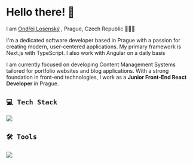 
# Hello there! 👋

I am [Ondřej Losenský](https://www.losensky.dev) ,
Prague, Czech Republic 📍🇨🇿

I'm a dedicated software developer based in Prague with a passion for creating modern, user-centered applications. My primary framework is Next.js with TypeScript. I also work with Angular on a daily basis

I am currently focused on developing Content Management Systems tailored for portfolio websites and blog applications. With a strong foundation in front-end technologies, I work as a **Junior Front-End React Developer** in Prague.


##  `💻 Tech Stack`
  <div>
      <p>
        <a href="https://skillicons.dev">
          <img src="https://skillicons.dev/icons?i=ts,nextjs,html,react,tailwind,postgres,prisma,angular,c#,dotnet" />
        </a>
      </p>
  </div>

###

## `🛠 Tools`

###

<div>
      <p>
        <a href="https://skillicons.dev">
          <img src="https://skillicons.dev/icons?i=apple,windows,vscode,git,github,wordpress" />
        </a>
      </p>
  </div>

